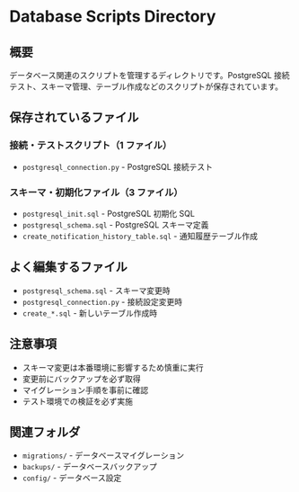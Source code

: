 # Database Scripts Directory

## 概要

データベース関連のスクリプトを管理するディレクトリです。PostgreSQL 接続テスト、スキーマ管理、テーブル作成などのスクリプトが保存されています。

## 保存されているファイル

### 接続・テストスクリプト（1 ファイル）

- `postgresql_connection.py` - PostgreSQL 接続テスト

### スキーマ・初期化ファイル（3 ファイル）

- `postgresql_init.sql` - PostgreSQL 初期化 SQL
- `postgresql_schema.sql` - PostgreSQL スキーマ定義
- `create_notification_history_table.sql` - 通知履歴テーブル作成

## よく編集するファイル

- `postgresql_schema.sql` - スキーマ変更時
- `postgresql_connection.py` - 接続設定変更時
- `create_*.sql` - 新しいテーブル作成時

## 注意事項

- スキーマ変更は本番環境に影響するため慎重に実行
- 変更前にバックアップを必ず取得
- マイグレーション手順を事前に確認
- テスト環境での検証を必ず実施

## 関連フォルダ

- `migrations/` - データベースマイグレーション
- `backups/` - データベースバックアップ
- `config/` - データベース設定
